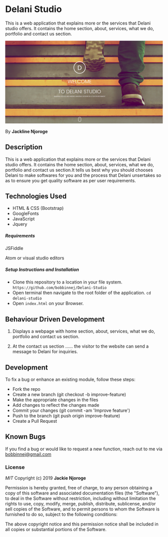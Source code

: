 # Delani Studio

This is a web application that explains more or the services that Delani studio offers. It contains the home section, about, services, what we do, portfolio and contact us section. 

<img src="/images/delani.png" alt="">

By **Jackline Njoroge**

## Description

This is a web application that explains more or the services that Delani studio offers. It contains the home section, about, services, what we do, portfolio and contact us section.It 
tells us best why you should chooses Delani to make softwares for you and the process that Delani unsertakes so as to ensure you get quality software as per user requirements. 

## Technologies Used

- HTML & CSS (Bootstrap)
- GoogleFonts
- JavaScript 
- Jquery


##### Requirements

JSFiddle 

Atom or visual studio editors

##### Setup Instructions and Installation

- Clone this repository to a location in your file system. ` https://github.com/bobbinnej/Delani-Studio`
- Open terminal then navigate to the root folder of the application. `cd delani-studio`
- Open `index.html` on your Browser.


## Behaviour Driven Development

1. Displays a webpage with home section, about, services, what we do, portfolio and contact us section. 
   
2. At the contact us section ...... the visitor to the website can send a message to Delani for inquiries.

## Development

To fix a bug or enhance an existing module, follow these steps:
- Fork the repo
- Create a new branch (git checkout -b improve-feature)
- Make the appropriate changes in the files
- Add changes to reflect the changes made
- Commit your changes (git commit -am 'Improve feature')
- Push to the branch (git push origin improve-feature)
- Create a Pull Request


## Known Bugs

If you find a bug or would like to request a new function, reach out to me via bobbinnej@gmail.com



### License

*MIT*
Copyright (c) 2019 **Jackie Njoroge**

Permission is hereby granted, free of charge, to any person obtaining a copy of this software and associated documentation files (the "Software"), to deal in the Software without restriction, including without limitation the rights to use, copy, modify, merge, publish, distribute, sublicense, and/or sell copies of the Software, and to permit persons to whom the Software is furnished to do so, subject to the following conditions:

The above copyright notice and this permission notice shall be included in all copies or substantial portions of the Software.

